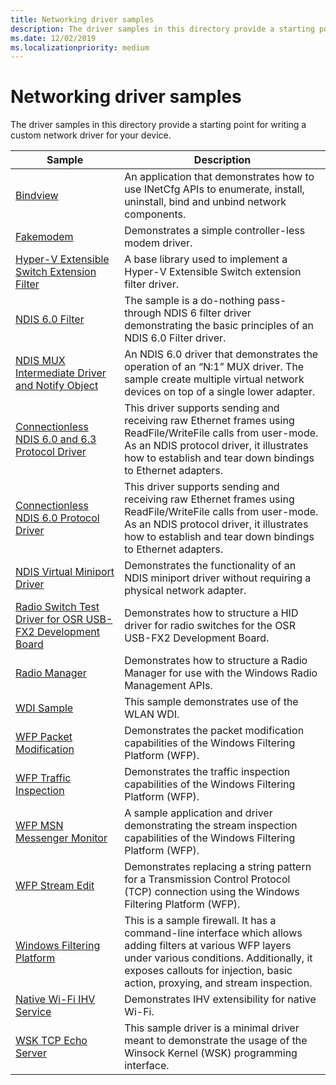```yaml
---
title: Networking driver samples
description: The driver samples in this directory provide a starting point for writing a custom network driver for your device.
ms.date: 12/02/2019
ms.localizationpriority: medium
---
```


# Networking driver samples

The driver samples in this directory provide a starting point for writing a custom network driver for your device.

| Sample | Description |
| --- | --- |
| [Bindview](/samples/microsoft/windows-driver-samples/bindview-network-configuration-utility) | An application that demonstrates how to use INetCfg APIs to enumerate, install, uninstall, bind and unbind network components. |
| [Fakemodem](/samples/microsoft/windows-driver-samples/fakemodem-driver) | Demonstrates a simple controller-less modem driver. |
| [Hyper-V Extensible Switch Extension Filter](/samples/microsoft/windows-driver-samples/hyper-v-extensible-switch-extension-filter-driver) | A base library used to implement a Hyper-V Extensible Switch extension filter driver. |
| [NDIS 6.0 Filter](/samples/microsoft/windows-driver-samples/ndis-60-filter-driver) | The sample is a do-nothing pass-through NDIS 6 filter driver demonstrating the basic principles of an NDIS 6.0 Filter driver. |
| [NDIS MUX Intermediate Driver and Notify Object](/samples/microsoft/windows-driver-samples/ndis-mux-intermediate-driver-and-notify-object) | An NDIS 6.0 driver that demonstrates the operation of an “N:1” MUX driver. The sample create multiple virtual network devices on top of a single lower adapter. |
| [Connectionless NDIS 6.0 and 6.3 Protocol Driver](/samples/microsoft/windows-driver-samples/ndis-connection-less-protocol-wdm-driver-sample) | This driver supports sending and receiving raw Ethernet frames using ReadFile/WriteFile calls from user-mode. As an NDIS protocol driver, it illustrates how to establish and tear down bindings to Ethernet adapters. |
| [Connectionless NDIS 6.0 Protocol Driver](/samples/microsoft/windows-driver-samples/connection-less-ndis-60-protocol-kmdf-sample-driver)| This driver supports sending and receiving raw Ethernet frames using ReadFile/WriteFile calls from user-mode. As an NDIS protocol driver, it illustrates how to establish and tear down bindings to Ethernet adapters. |
| [NDIS Virtual Miniport Driver](/samples/microsoft/windows-driver-samples/ndis-virtual-miniport-driver) | Demonstrates the functionality of an NDIS miniport driver without requiring a physical network adapter. |
| [Radio Switch Test Driver for OSR USB-FX2 Development Board](/samples/microsoft/windows-driver-samples/radio-switch-test-driver-for-osr-usb-fx2-development-board) | Demonstrates how to structure a HID driver for radio switches for the OSR USB-FX2 Development Board. |
| [Radio Manager](/samples/microsoft/windows-driver-samples/windows-radio-management-sample) | Demonstrates how to structure a Radio Manager for use with the Windows Radio Management APIs. |
| [WDI Sample](/samples/microsoft/windows-driver-samples/wdi-samples) | This sample demonstrates use of the WLAN WDI. |
| [WFP Packet Modification](/samples/microsoft/windows-driver-samples/windows-filtering-platform-packet-modification-sample) | Demonstrates the packet modification capabilities of the Windows Filtering Platform (WFP). |
| [WFP Traffic Inspection](/samples/microsoft/windows-driver-samples/windows-filtering-platform-traffic-inspection-sample) | Demonstrates the traffic inspection capabilities of the Windows Filtering Platform (WFP).  |
| [WFP MSN Messenger Monitor](/samples/microsoft/windows-driver-samples/windows-filtering-platform-msn-messenger-monitor-sample) | A sample application and driver demonstrating the stream inspection capabilities of the Windows Filtering Platform (WFP). |
| [WFP Stream Edit](/samples/microsoft/windows-driver-samples/windows-filtering-platform-stream-edit-sample) | Demonstrates replacing a string pattern for a Transmission Control Protocol (TCP) connection using the Windows Filtering Platform (WFP). |
| [Windows Filtering Platform](/samples/microsoft/windows-driver-samples/windows-filtering-platform-sample) | This is a sample firewall. It has a command-line interface which allows adding filters at various WFP layers under various conditions. Additionally, it exposes callouts for injection, basic action, proxying, and stream inspection. |
| [Native Wi-Fi IHV Service](/samples/microsoft/windows-driver-samples/ihv-sample-ui) | Demonstrates IHV extensibility for native Wi-Fi. |
| [WSK TCP Echo Server](/samples/microsoft/windows-driver-samples/wsk-tcp-echo-server) | This sample driver is a minimal driver meant to demonstrate the usage of the Winsock Kernel (WSK) programming interface. |
